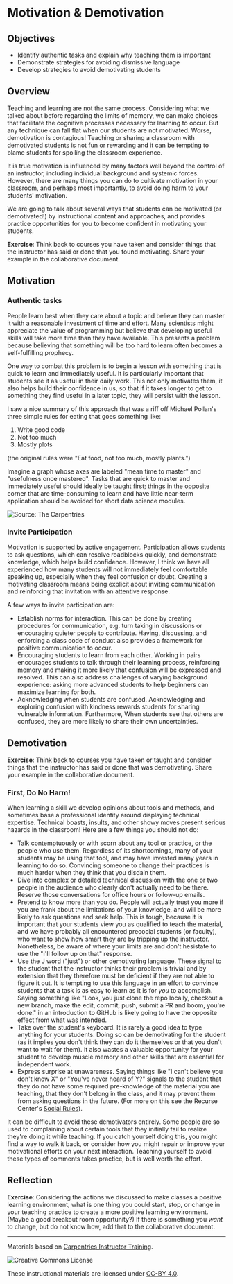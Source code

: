 # Motivation & Demotivation

## Objectives

+ Identify authentic tasks and explain why teaching them is important
+ Demonstrate strategies for avoiding dismissive language
+ Develop strategies to avoid demotivating students

## Overview

Teaching and learning are not the same process. Considering what we talked 
about before regarding the limits of memory, we can make choices that 
facilitate the cognitive processes necessary for learning to occur. But any 
technique can fall flat when our students are not motivated. Worse, 
demotivation is contagious! Teaching or sharing a classroom with demotivated 
students is not fun or rewarding and it can be tempting to blame students for 
spoiling the classroom experience.

It is true motivation is influenced by many factors well beyond the control of 
an instructor, including individual background and systemic forces. However, 
there are many things you can do to cultivate motivation in your classroom, and 
perhaps most importantly, to avoid doing harm to your students' motivation.

We are going to talk about several ways that students can be motivated (or 
demotivated!) by instructional content and approaches, and provides practice 
opportunities for you to become confident in motivating your students.

**Exercise**: Think back to courses you have taken and consider things that the 
instructor has said or done that you found motivating. Share your example in 
the collaborative document.

## Motivation

### Authentic tasks

People learn best when they care about a topic and believe they can master it 
with a reasonable investment of time and effort. Many scientists might 
appreciate the value of programming but believe that developing useful skills 
will take more time than they have available. This presents a problem because 
believing that something will be too hard to learn often becomes a 
self-fulfilling prophecy.

One way to combat this problem is to begin a lesson with something that is 
quick to learn and immediately useful. It is particularly important that 
students see it as useful in their daily work. This not only motivates them, it 
also helps build their confidence in us, so that if it takes longer to get to 
something they find useful in a later topic, they will persist with the lesson.

I saw a nice summary of this approach that was a riff off Michael Pollan's 
three simple rules for eating that goes something like:

1. Write good code
2. Not too much
3. Mostly plots

(the original rules were "Eat food, not too much, mostly plants.")

Imagine a graph whose axes are labeled "mean time to master" and "usefulness 
once mastered". Tasks that are quick to master and immediately useful should 
ideally be taught first; things in the opposite corner that are time-consuming 
to learn and have little near-term application should be avoided for short 
data science modules.

![Source: The Carpentries](https://carpentries.github.io/instructor-training/fig/what-to-teach.png)

### Invite Participation

Motivation is supported by active engagement. Participation allows students to 
ask questions, which can resolve roadblocks quickly, and demonstrate knowledge, 
which helps build confidence. However, I think we have all experienced how many 
students will not immediately feel comfortable speaking up, especially when 
they feel confusion or doubt. Creating a motivating classroom means being 
explicit about inviting communication and reinforcing that invitation with an 
attentive response.

A few ways to invite participation are:

+ Establish norms for interaction. This can be done by creating procedures for 
communication, e.g. turn taking in discussions or encouraging quieter people to 
contribute. Having, discussing, and enforcing a class code of conduct also 
provides a framework for positive communication to occur.
+ Encouraging students to learn from each other. Working in pairs encourages 
students to talk through their learning process, reinforcing memory and making 
it more likely that confusion will be expressed and resolved. This can also 
address challenges of varying background experience: asking more advanced 
students to help beginners can maximize learning for both.
+ Acknowledging when students are confused. Acknowledging and exploring 
confusion with kindness rewards students for sharing vulnerable information. 
Furthermore, When students see that others are confused, they are more likely 
to share their own uncertainties.

## Demotivation

**Exercise**: Think back to courses you have taken or taught and consider 
things that the instructor has said or done that was demotivating. Share your 
example in the collaborative document.

### First, Do No Harm!

When learning a skill we develop opinions about tools and methods, and 
sometimes base a professional identity around displaying technical expertise. 
Technical boasts, insults, and other showy moves present serious hazards in the 
classroom! Here are a few things you should not do:

+ Talk contemptuously or with scorn about any tool or practice, or the people 
who use them. Regardless of its shortcomings, many of your students may be 
using that tool, and may have invested many years in learning to do so. 
Convincing someone to change their practices is much harder when they think 
that you disdain them.
+ Dive into complex or detailed technical discussion with the one or two people 
in the audience who clearly don't actually need to be there. Reserve those 
conversations for office hours or follow-up emails.
+ Pretend to know more than you do. People will actually trust you more if you 
are frank about the limitations of your knowledge, and will be more likely to 
ask questions and seek help. This is tough, because it is important that your 
students view you as qualified to teach the material, and we have probably all 
encountered precocial students (or faculty), who want to show how smart they 
are by tripping up the instructor. Nonetheless, be aware of where your limits 
are and don't hesistate to use the "I'll follow up on that" response.
+ Use the J word ("just") or other demotivating language. These signal to the 
student that the instructor thinks their problem is trivial and by extension 
that they therefore must be deficient if they are not able to figure it out. It 
is tempting to use this language in an effort to convince students that a task 
is as easy to learn as it is for _you_ to accomplish. Saying something like 
"Look, you just clone the repo locally, checkout a new branch, make the edit, 
commit, push, submit a PR and boom, you're done." in an introduction to GitHub
is likely going to have the opposite effect from what was intended. 
+ Take over the student's keyboard. It is rarely a good idea to type anything 
for your students. Doing so can be demotivating for the student (as it implies 
you don't think they can do it themselves or that you don't want to wait for 
them). It also wastes a valuable opportunity for your student to develop muscle 
memory and other skills that are essential for independent work.
+ Express surprise at unawareness. Saying things like "I can't believe you 
don't know X" or "You've never heard of Y?" signals to the student that they do 
not have some required pre-knowledge of the material you are teaching, that 
they don't belong in the class, and it may prevent them from asking questions 
in the future. (For more on this see the Recurse Center's 
[Social Rules](https://www.recurse.com/manual#sec-environment)).

It can be difficult to avoid these demotivators entirely. Some people are so 
used to complaining about certain tools that they initially fail to realize 
they're doing it while teaching. If you catch yourself doing this, you might 
find a way to walk it back, or consider how you might repair or improve your 
motivational efforts on your next interaction. Teaching yourself to avoid these 
types of comments takes practice, but is well worth the effort.

## Reflection

**Exercise**: Considering the actions we discussed to make classes a positive 
learning environment, what is one thing you could start, stop, or change in 
your teaching practice to create a more positive learning environment. (Maybe 
a good breakout room opportunity?) If there is something you _want_ to change, 
but do not know how, add that to the collaborative document.

***

Materials based on [Carpentries Instructor Training](https://carpentries.github.io/instructor-training/).

<img alt="Creative Commons License" style="border-width:0" src="https://i.creativecommons.org/l/by/4.0/88x31.png" />

These instructional materials are licensed under [CC-BY 4.0](https://creativecommons.org/licenses/by/4.0/).
